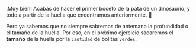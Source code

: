 ¡Muy bien! Acabás de hacer el primer boceto de la pata de un dinosaurio, y todo a partir de la huella que encontramos anteriormente. :tada:

Pero ya sabemos que no siempre sabremos de antemano la profundidad o el tamaño de la huella. Por eso, en el próximo ejercicio sacaremos el **tamaño** de la huella por la `cantidad` de bolitas `verdes`.
